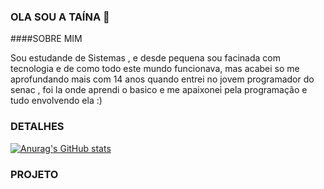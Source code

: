 ### OLA SOU A TAÍNA 👋
####SOBRE MIM

Sou estudande de Sistemas , e desde pequena sou facinada com tecnologia e de como todo este mundo funcionava, mas acabei so me aprofundando mais com 14 anos quando entrei no jovem programador do senac , foi la onde aprendi o basico e me apaixonei pela programação e tudo envolvendo ela :)

### DETALHES
[![Anurag's GitHub stats](https://github-readme-stats.vercel.app/api?username=carvalhotaina&show_icons=true&theme-tokyonight)](https://github.com/anuraghazra/github-readme-stats)

### PROJETO


